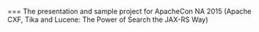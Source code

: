 === The presentation and sample project for ApacheCon NA 2015 (Apache CXF, Tika and Lucene: The Power of Search the JAX-RS Way)